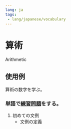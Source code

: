 ```yaml
---
lang: ja
tags:
 - lang/japanese/vocabulary
---
```

# 算術
Arithmetic
## 使用例
算術の数字を学ぶ。
### 単語で[練習問題](練習問題.md)をする。
1. 初めての文例
	- 文例の定義
